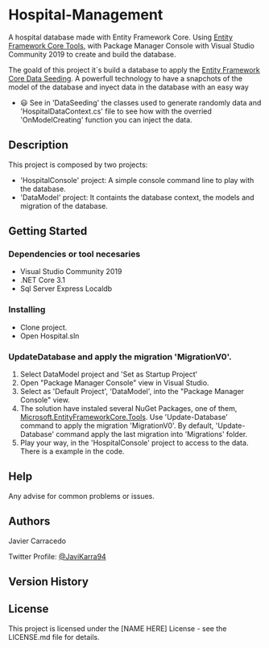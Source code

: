 #  Hospital-Management


A hospital database made with Entity Framework Core. 
Using [Entity Framework Core Tools](https://docs.microsoft.com/en-us/ef/core/cli/powershell), with Package Manager Console with Visual Studio Community 2019 to create and build the database.

The goald of this project it´s build a database to apply the [Entity Framework Core Data Seeding](https://docs.microsoft.com/es-es/ef/core/modeling/data-seeding). A powerfull technology to have a snapchots of the model of the database and inyect data in the database with an easy way
- 😃 See in 'DataSeeding' the classes used to generate randomly data and 'HospitalDataContext.cs' file to see how with the overried 'OnModelCreating' function you can inject the data.

## Description

This project is composed by two projects:

 - 'HospitalConsole' project: A simple console command line to play with the database.
 - 'DataModel' project: It containts the database context, the models and migration of the database.

## Getting Started

### Dependencies or tool necesaries

* Visual Studio Community 2019
* .NET Core 3.1
* Sql Server Express Localdb

### Installing

* Clone project.
* Open Hospital.sln


### UpdateDatabase and apply the migration 'MigrationV0'.

1. Select DataModel project and 'Set as Startup Project'
2. Open "Package Manager Console" view in Visual Studio.
3. Select as 'Default Project', 'DataModel', into the "Package Manager Console" view.
4. The solution have instaled several NuGet Packages, one of them, [Microsoft.EntityFrameworkCore.Tools](https://www.nuget.org/packages/Microsoft.EntityFrameworkCore.Tools). Use 'Update-Database' command to apply the migration 'MigrationV0'. By default, 'Update-Database' command apply the last migration into 'Migrations' folder.
5. Play your way, in the 'HospitalConsole' project to access to the data. There is a example in the code.

## Help

Any advise for common problems or issues.


## Authors

Javier Carracedo 

Twitter Profile: [@JaviKarra94](https://twitter.com/JaviKarra94)

## Version History


## License

This project is licensed under the [NAME HERE] License - see the LICENSE.md file for details.
